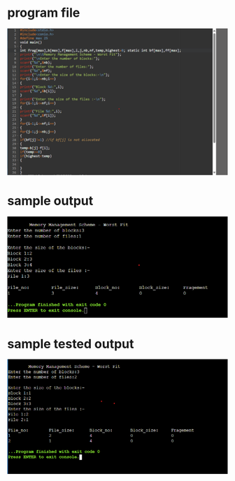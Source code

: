 # program file
![program file](firstfit_579.png)
# sample output
![sample output](IO_579.png)
# sample tested output
![tested output](TIO_579.png)
